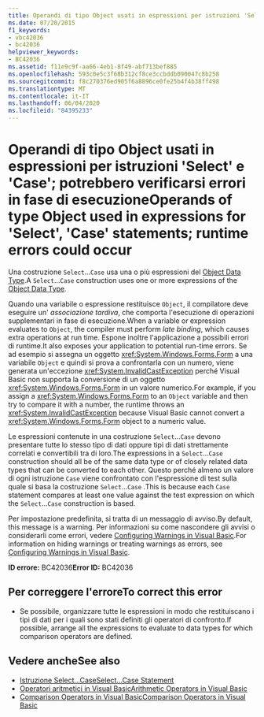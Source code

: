 ```yaml
---
title: Operandi di tipo Object usati in espressioni per istruzioni 'Select' e 'Case'; potrebbero verificarsi errori in fase di esecuzione
ms.date: 07/20/2015
f1_keywords:
- vbc42036
- bc42036
helpviewer_keywords:
- BC42036
ms.assetid: f11e9c9f-aa66-4eb1-8f49-abf713bef885
ms.openlocfilehash: 593c0e5c3f68b312cf8ce3ccbddb090047c8b258
ms.sourcegitcommit: f8c270376ed905f6a8896ce0fe25b4f4b38ff498
ms.translationtype: MT
ms.contentlocale: it-IT
ms.lasthandoff: 06/04/2020
ms.locfileid: "84395233"
---
```

# <a name="operands-of-type-object-used-in-expressions-for-select-case-statements-runtime-errors-could-occur"></a><span data-ttu-id="57e59-102">Operandi di tipo Object usati in espressioni per istruzioni 'Select' e 'Case'; potrebbero verificarsi errori in fase di esecuzione</span><span class="sxs-lookup"><span data-stu-id="57e59-102">Operands of type Object used in expressions for 'Select', 'Case' statements; runtime errors could occur</span></span>
<span data-ttu-id="57e59-103">Una costruzione `Select`...`Case` usa una o più espressioni del [Object Data Type](../language-reference/data-types/object-data-type.md).</span><span class="sxs-lookup"><span data-stu-id="57e59-103">A `Select`...`Case` construction uses one or more expressions of the [Object Data Type](../language-reference/data-types/object-data-type.md).</span></span>  
  
 <span data-ttu-id="57e59-104">Quando una variabile o espressione restituisce `Object`, il compilatore deve eseguire un' *associazione tardiva*, che comporta l'esecuzione di operazioni supplementari in fase di esecuzione.</span><span class="sxs-lookup"><span data-stu-id="57e59-104">When a variable or expression evaluates to `Object`, the compiler must perform *late binding*, which causes extra operations at run time.</span></span> <span data-ttu-id="57e59-105">Espone inoltre l'applicazione a possibili errori di runtime.</span><span class="sxs-lookup"><span data-stu-id="57e59-105">It also exposes your application to potential run-time errors.</span></span> <span data-ttu-id="57e59-106">Se ad esempio si assegna un oggetto <xref:System.Windows.Forms.Form> a una variabile `Object` e quindi si prova a confrontarla con un numero, viene generata un'eccezione <xref:System.InvalidCastException> perché Visual Basic non supporta la conversione di un oggetto <xref:System.Windows.Forms.Form> in un valore numerico.</span><span class="sxs-lookup"><span data-stu-id="57e59-106">For example, if you assign a <xref:System.Windows.Forms.Form> to an `Object` variable and then try to compare it with a number, the runtime throws an <xref:System.InvalidCastException> because Visual Basic cannot convert a <xref:System.Windows.Forms.Form> object to a numeric value.</span></span>  
  
 <span data-ttu-id="57e59-107">Le espressioni contenute in una costruzione `Select`...`Case` devono presentare tutte lo stesso tipo di dati oppure tipi di dati strettamente correlati e convertibili tra di loro.</span><span class="sxs-lookup"><span data-stu-id="57e59-107">The expressions in a `Select`...`Case` construction should all be of the same data type or of closely related data types that can be converted to each other.</span></span> <span data-ttu-id="57e59-108">Questo perché almeno un valore di ogni istruzione `Case` viene confrontato con l'espressione di test sulla quale si basa la costruzione `Select`...`Case` .</span><span class="sxs-lookup"><span data-stu-id="57e59-108">This is because each `Case` statement compares at least one value against the test expression on which the `Select`...`Case` construction is based.</span></span>  
  
 <span data-ttu-id="57e59-109">Per impostazione predefinita, si tratta di un messaggio di avviso.</span><span class="sxs-lookup"><span data-stu-id="57e59-109">By default, this message is a warning.</span></span> <span data-ttu-id="57e59-110">Per informazioni su come nascondere gli avvisi o considerarli come errori, vedere [Configuring Warnings in Visual Basic](/visualstudio/ide/configuring-warnings-in-visual-basic).</span><span class="sxs-lookup"><span data-stu-id="57e59-110">For information on hiding warnings or treating warnings as errors, see [Configuring Warnings in Visual Basic](/visualstudio/ide/configuring-warnings-in-visual-basic).</span></span>  
  
 <span data-ttu-id="57e59-111">**ID errore:** BC42036</span><span class="sxs-lookup"><span data-stu-id="57e59-111">**Error ID:** BC42036</span></span>  
  
## <a name="to-correct-this-error"></a><span data-ttu-id="57e59-112">Per correggere l'errore</span><span class="sxs-lookup"><span data-stu-id="57e59-112">To correct this error</span></span>  
  
- <span data-ttu-id="57e59-113">Se possibile, organizzare tutte le espressioni in modo che restituiscano i tipi di dati per i quali sono stati definiti gli operatori di confronto.</span><span class="sxs-lookup"><span data-stu-id="57e59-113">If possible, arrange all the expressions to evaluate to data types for which comparison operators are defined.</span></span>  
  
## <a name="see-also"></a><span data-ttu-id="57e59-114">Vedere anche</span><span class="sxs-lookup"><span data-stu-id="57e59-114">See also</span></span>

- [<span data-ttu-id="57e59-115">Istruzione Select...Case</span><span class="sxs-lookup"><span data-stu-id="57e59-115">Select...Case Statement</span></span>](../language-reference/statements/select-case-statement.md)
- [<span data-ttu-id="57e59-116">Operatori aritmetici in Visual Basic</span><span class="sxs-lookup"><span data-stu-id="57e59-116">Arithmetic Operators in Visual Basic</span></span>](../programming-guide/language-features/operators-and-expressions/arithmetic-operators.md)
- [<span data-ttu-id="57e59-117">Comparison Operators in Visual Basic</span><span class="sxs-lookup"><span data-stu-id="57e59-117">Comparison Operators in Visual Basic</span></span>](../programming-guide/language-features/operators-and-expressions/comparison-operators.md)
